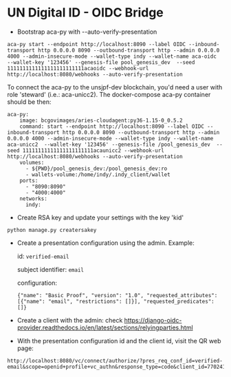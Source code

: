 # UN Digital ID - OIDC Bridge

- Bootstrap aca-py with --auto-verify-presentation

```
aca-py start --endpoint http://localhost:8090 --label OIDC --inbound-transport http 0.0.0.0 8090 --outbound-transport http --admin 0.0.0.0 4000 --admin-insecure-mode --wallet-type indy --wallet-name aca-oidc  --wallet-key '123456' --genesis-file pool_genesis_dev  --seed 1111111111111111111111111acaoidc --webhook-url http://localhost:8080/webhooks --auto-verify-presentation
```

To connect the aca-py to the unsjpf-dev blockchain, you'd need a user with role 'steward' (i.e.: aca-unicc2). The docker-compose
aca-py container should be then:

```
aca-py:
    image: bcgovimages/aries-cloudagent:py36-1.15-0_0.5.2
    command: start --endpoint http://localhost:8090 --label OIDC --inbound-transport http 0.0.0.0 8090 --outbound-transport http --admin 0.0.0.0 4000 --admin-insecure-mode --wallet-type indy --wallet-name aca-unicc2  --wallet-key '123456' --genesis-file /pool_genesis_dev  --seed 11111111111111111111111acaunicc2 --webhook-url http://localhost:8080/webhooks --auto-verify-presentation
    volumes:
      - ${PWD}/pool_genesis_dev:/pool_genesis_dev:ro
      - wallets-volume:/home/indy/.indy_client/wallet
    ports:
      - "8090:8090"
      - "4000:4000"
    networks:
      indy:
```

- Create RSA key and update your settings with the key 'kid'

```
python manage.py creatersakey
```

- Create a presentation configuration using the admin. Example:

    id: `verified-email`
    
    subject identifier: `email`
    
    configuration:
    ```
    {"name": "Basic Proof", "version": "1.0", "requested_attributes": [{"name": "email", "restrictions": []}], "requested_predicates": []}
    ```

- Create a client with the admin: check https://django-oidc-provider.readthedocs.io/en/latest/sections/relyingparties.html

- With the presentation configuration id and the client id, visit the QR web page:

```
http://localhost:8080/vc/connect/authorize/?pres_req_conf_id=verified-email&scope=openid+profile+vc_authn&response_type=code&client_id=770241&redirect_uri=http%3A%2F%2Flocalhost%3A8080%2Foidc%2Fauth%2Fcb%2F&state=O8ALJmGFm5ByvYMyWhT7vkzdc3dc5Yds&nonce=vdoOCIrMvSRn2vYcgAV3vszUKb3ACJlD
```
